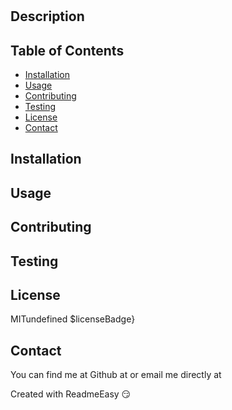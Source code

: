 <!DOCTYPE md>
# 

## Description


## Table of Contents
* [Installation](#installation)
* [Usage](#usage)
* [Contributing](#contributing)
* [Testing](#testing)
* [License](#license)
* [Contact](#contact)

<a name="Installation"></a>
## Installation



<a name="Usage"></a>
## Usage



<a name="Contributing"></a>
## Contributing



<a name="Testing"></a>
## Testing



<a name="License"></a>
## License

MITundefined
$licenseBadge}

<a name="Contact"></a>
## Contact

You can find me at Github at [](https://github.com/) or email me directly at [](mailto:?subject=[Github]Project%20Information.)

Created with ReadmeEasy 😏